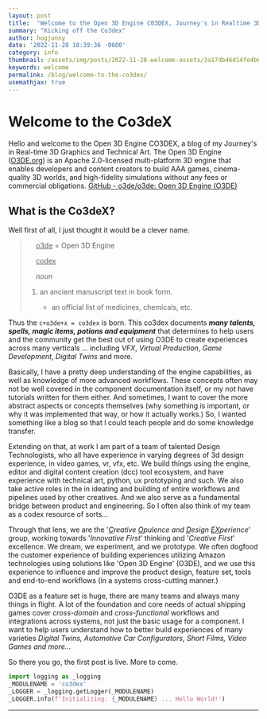 ```yaml
---
layout: post
title:  "Welcome to the Open 3D Engine C03DEX, Journey's in Realtime 3D!"
summary: "Kicking off the Co3dex"
author: hogjonny
date: '2022-11-28 18:39:36 -0600'
category: info
thumbnail: /assets/img/posts/2022-11-28-welcome-assets/3a17db46d14fe4b643a70263904ef7a878ac3558.png
keywords: welcome
permalink: /blog/welcome-to-the-co3dex/
usemathjax: true
---
```


# Welcome to the Co3deX

Hello and welcome to the Open 3D Engine CO3DEX, a blog of my Journey's in Real-time 3D Graphics and Technical Art.  The Open 3D Engine ([O3DE.org](https://www.o3de.org/)) is an Apache 2.0-licensed multi-platform 3D engine that enables developers and content creators to build AAA games, cinema-quality 3D worlds, and high-fidelity simulations without any fees or commercial obligations.  [GitHub - o3de/o3de: Open 3D Engine (O3DE)](https://github.com/o3de/o3de)

## What is the Co3deX?

Well first of all, I just thought it would be a clever name.

>     <u>o3de</u> = Open 3D Engine
> 
>     <u>codex</u>
> 
>     *noun*
> 
> 1. an ancient manuscript text in book form.
>    
>    - an official list of medicines, chemicals, etc.

Thus the `c+o3de+x = co3dex` is born.  This co3dex documents ***many talents, spells, magic items, potions and equipment*** that determines to help users and the community  get the best out of using O3DE to create experiences across many verticals ... including *VFX*, *Virtual Production*, *Game Development*, *Digital Twins* and more.

Basically, I have a pretty deep understanding of the engine capabilities, as well as knowledge of more advanced workflows.  These concepts often may not be well covered in the component documentation itself, or my not have tutorials written for them either.  And sometimes, I want to cover the more abstract aspects or concepts themselves (why something is important, or why it was implemented that way, or how it actually works.)  So, I wanted something like a blog so that I could teach people and do some knowledge transfer.

Extending on that, at work I am part of a team of talented Design Technologists, who all have experience in varying degrees of 3d design experience, in video games, vr, vfx, etc.  We build things using the engine, editor and digital content creation (dcc) tool ecosystem, and have experience with technical art, python, ux prototyping and such.  We also take active roles in the in ideating and building of entire workflows and pipelines used by other creatives.  And we also serve as a fundamental bridge between product and engineering.  So I often also think of my team as a codex resource of sorts...

Through that lens, we are the '*<u>C</u>reative <u>O</u>pulence and <u>D</u>esign <u>EX</u>perience*' group, working towards '*Innovative First*' thinking and '*Creative First*' excellence.  We dream, we experiment, and we prototype.  We often dogfood the customer experience of building experiences utilizing Amazon technologies using solutions like 'Open 3D Engine' (O3DE), and we use this experience to influence and improve the product design, feature set, tools and end-to-end workflows (in a systems cross-cutting manner.)

O3DE as a feature set is huge, there are many teams and always many things in flight. A lot of the foundation and core needs of actual shipping games cover *cross-domain* and *cross-functional* workflows and integrations across systems, not just the basic usage for a component.  I want to help users understand how to better build experiences of many varieties *Digital Twins, Automotive Car Configurators, Short Films, Video Games and more...*

So there you go, the first post is live.  More to come.

```python
import logging as _logging
_MODULENAME = 'co3dex'
_LOGGER = _logging.getLogger(_MODULENAME)
_LOGGER.info(f'Initializing: {_MODULENAME} ... Hello World!')
```

---
